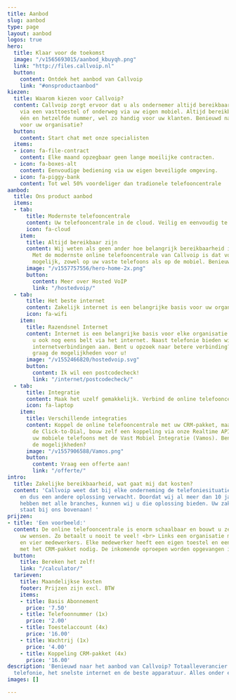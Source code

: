 ```yaml
---
title: Aanbod
slug: aanbod
type: page
layout: aanbod
logos: true
hero:
  title: Klaar voor de toekomst
  image: "/v1565693015/aanbod_kbuyqh.png"
  link: "http://files.callvoip.nl"
  button:
    content: Ontdek het aanbod van Callvoip
    link: "#onsproductaanbod"
kiezen:
  title: Waarom kiezen voor Callvoip?
  content: Callvoip zorgt ervoor dat u als ondernemer altijd bereikbaar bent. Op kantoor
    via een vasttoestel of onderweg via uw eigen mobiel. Altijd bereikbaar zijn via
    één en hetzelfde nummer, wel zo handig voor uw klanten. Benieuwd naar de mogelijkheden
    voor uw organisatie?
  button:
    content: Start chat met onze specialisten
  items:
  - icon: fa-file-contract
    content: Elke maand opzegbaar geen lange moeilijke contracten.
  - icon: fa-boxes-alt
    content: Eenvoudige bediening via uw eigen beveiligde omgeving.
  - icon: fa-piggy-bank
    content: Tot wel 50% voordeliger dan tradionele telefooncentrale
aanbod:
  title: Ons product aanbod
  items:
  - tab:
      title: Modernste telefooncentrale
      content: Uw telefooncentrale in de cloud. Veilig en eenvoudig te bedienen.
      icon: fa-cloud
    item:
      title: Altijd bereikbaar zijn
      content: Wij weten als geen ander hoe belangrijk bereikbaarheid is voor ondernemers.
        Met de modernste online telefooncentrale van Callvoip is dat voor iedereen
        mogelijk, zowel op uw vaste telefoons als op de mobiel. Benieuwd wat u krijgt?
      image: "/v1557757556/hero-home-2x.png"
      button:
        content: Meer over Hosted VoIP
        link: "/hostedvoip/"
  - tab:
      title: Het beste internet
      content: Zakelijk internet is een belangrijke basis voor uw organisatie.
      icon: fa-wifi
    item:
      title: Razendsnel Internet
      content: Internet is een belangrijke basis voor elke organisatie. Helemaal als
        u ook nog eens belt via het internet. Naast telefonie bieden wij verschillende
        internetverbindingen aan. Bent u opzoek naar betere verbinding? Wij bekijken
        graag de mogelijkheden voor u!
      image: "/v1552466820/hostedvoip.svg"
      button:
        content: Ik wil een postcodecheck!
        link: "/internet/postcodecheck/"
  - tab:
      title: Integratie
      content: Maak het uzelf gemakkelijk. Verbind de online telefooncentrale met...
      icon: fa-laptop
    item:
      title: Verschillende integraties
      content: Koppel de online telefooncentrale met uw CRM-pakket, maak gebruik van
        de Click-to-Dial, bouw zelf een koppeling via onze Realtime API of integreer
        uw mobiele telefoons met de Vast Mobiel Integratie (Vamos). Benieuwd naar
        de mogelijkheden?
      image: "/v1557906588/Vamos.png"
      button:
        content: Vraag een offerte aan!
        link: "/offerte/"
intro:
  title: Zakelijke bereikbaarheid, wat gaat mij dat kosten?
  content: 'Callvoip weet dat bij elke onderneming de telefoniesituatie anders is
    en dus een andere oplossing verwacht. Doordat wij al meer dan 10 jaar ervaring
    hebben met alle branches, kunnen wij u die oplossing bieden. Uw zakelijke bereikbaarheid
    staat bij ons bovenaan! '
prijzen:
- title: 'Een voorbeeld:'
  content: De online telefooncentrale is enorm schaalbaar en bouwt u zelf op naar
    uw wensen. Zo betaalt u nooit te veel! <br> Links een organisatie met één telefoonnummer
    en vier medewerkers. Elke medewerker heeft een eigen toestel en een koppeling
    met het CRM-pakket nodig. De inkomende oproepen worden opgevangen in een wachtrij.
  button:
    title: Bereken het zelf!
    link: "/calculator/"
  tarieven:
    title: Maandelijkse kosten
    footer: Prijzen zijn excl. BTW
    items:
    - title: Basis Abonnement
      price: '7.50'
    - title: Telefoonnummer (1x)
      price: '2.00'
    - title: Toestelaccount (4x)
      price: '16.00'
    - title: Wachtrij (1x)
      price: '4.00'
    - title: Koppeling CRM-pakket (4x)
      price: '16.00'
description: 'Benieuwd naar het aanbod van Callvoip? Totaalleverancier: de modernste
  telefonie, het snelste internet en de beste apparatuur. Alles onder één dak.'
images: []

---
```

